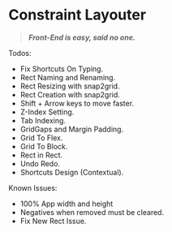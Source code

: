 # Constraint Layouter

> ***Front-End is easy, said no one.***

Todos:

 - Fix Shortcuts On Typing.
 - Rect Naming and Renaming.
 - Rect Resizing with snap2grid.
 - Rect Creation with snap2grid.
 - Shift + Arrow keys to move faster.
 - Z-Index Setting.
 - Tab Indexing.
 - GridGaps and Margin Padding.
 - Grid To Flex.
 - Grid To Block.
 - Rect in Rect.
 - Undo Redo.
 - Shortcuts Design (Contextual).

Known Issues:

 - 100% App width and height
 - Negatives when removed must be cleared.
 - Fix New Rect Issue.

